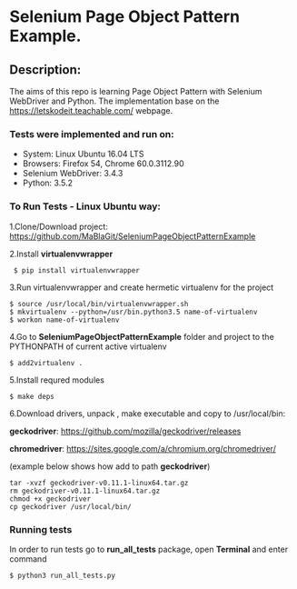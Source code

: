 # Selenium Page Object Pattern Example.

## Description:
The aims of this repo is learning Page Object Pattern with Selenium WebDriver and Python. 
The implementation base on the https://letskodeit.teachable.com/ webpage.

### Tests were implemented and run on:

* System: Linux Ubuntu 16.04 LTS
* Browsers: Firefox 54, Chrome 60.0.3112.90
* Selenium WebDriver: 3.4.3
* Python: 3.5.2

### To Run Tests - Linux Ubuntu way:

1.Clone/Download project: https://github.com/MaBlaGit/SeleniumPageObjectPatternExample

2.Install __virtualenvwrapper__
```
 $ pip install virtualenvwrapper
```
3.Run virtualenvwrapper and create hermetic virtualenv for the project

```
$ source /usr/local/bin/virtualenvwrapper.sh
$ mkvirtualenv --python=/usr/bin.python3.5 name-of-virtualenv
$ workon name-of-virtualenv
```

4.Go to  __SeleniumPageObjectPatternExample__ folder and project to the PYTHONPATH of current active virtualenv

```
$ add2virtualenv .
```
5.Install requred modules

```
$ make deps
```

6.Download drivers, unpack , make executable and copy to /usr/local/bin: 

__geckodriver__: https://github.com/mozilla/geckodriver/releases

__chromedriver__: https://sites.google.com/a/chromium.org/chromedriver/

(example below shows how add to path __geckodriver__)

```
tar -xvzf geckodriver-v0.11.1-linux64.tar.gz
rm geckodriver-v0.11.1-linux64.tar.gz
chmod +x geckodriver
cp geckodriver /usr/local/bin/
```

### Running tests

In order to run tests go to __run_all_tests__ package, open __Terminal__ and enter command
```
$ python3 run_all_tests.py
